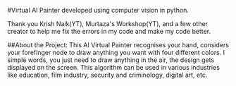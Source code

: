 #Virtual AI Painter
developed using computer vision in python.

Thank you Krish Naik(YT), Murtaza's Workshop(YT), and a few other creator to help me fix the errors in my code and make my code better.

##About the Project:
This AI Virtual Painter recognises your hand, considers your forefinger node to draw anything you want with four different colors. I simple words, you just need to draw anything in the air, the design gets displayed on the screen. This algorithm can be used in various industries like education, film industry, security and criminology, digital art, etc.



